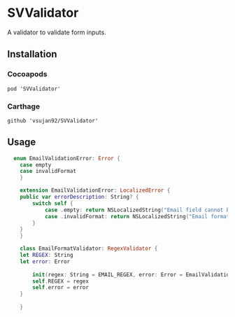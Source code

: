 # SVValidator

A validator to validate form inputs.

## Installation

### Cocoapods
	
	pod 'SVValidator'

### Carthage
	
	github 'vsujan92/SVValidator'

## Usage

```swift
  enum EmailValidationError: Error {
  	case empty
    case invalidFormat
	}

	extension EmailValidationError: LocalizedError {
  	public var errorDescription: String? {
    	switch self {
    		case .empty: return NSLocalizedString("Email field cannot be empty", comment: "Empty email")
    		case .invalidFormat: return NSLocalizedString("Email format is not valid", comment: "Invalid format")
    	}
  	}
	}

	class EmailFormatValidator: RegexValidator {
  	let REGEX: String
  	let error: Error
  
		init(regex: String = EMAIL_REGEX, error: Error = EmailValidationError.invalidFormat) {
    	self.REGEX = regex
    	self.error = error
  	}
  
	}
```


